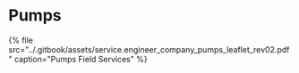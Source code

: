 # Pumps

{% file src="../.gitbook/assets/service.engineer\_company\_pumps\_leaflet\_rev02.pdf" caption="Pumps Field Services" %}

